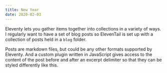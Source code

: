```yaml
---
title: New Year
date: 2020-02-03
---
```


Eleventy lets you gather items together into collections in a variety of ways. I regularly want to have a set of blog posts so ElevenTail is set up with a collection of posts held in a `blog` folder.

<!--more-->

Posts are markdown files, but could be any other formats supported by Eleventy. And a custom plugin written in JavaScript gives access to the content of the post before and after an excerpt delimiter so that they can be styled differently like this.
